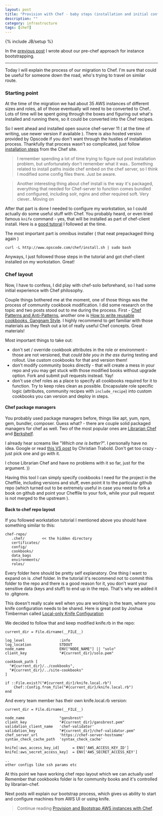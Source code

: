 ```yaml
---
layout: post
title: "Provision with Chef - baby steps (installation and initial configuration)"
description: ""
category: infrastructure
tags: [chef]
---
```

{% include JB/setup %}

In the [previous post](/infrastructure/2013/07/02/provision-machines-with-aws---custom-bootsrapper/) I wrote about our pre-chef approach for instance bootstrapping.

---

Today I will explain the process of our migration to Chef. I'm sure that could be useful for someone down the road, who's trying to travel on similar route.

### Starting point

At the time of the migration we had about 35 AWS instances of different sizes and roles, all of those eventually will need to be converted to Chef.. Lots of time will be spent going through the boxes and figuring out what's installed and running there, so it could be converted into the Chef recipes.

So I went ahead and installed open source chef-server 11 ( at the time of writing, use newer version if available ). There is also hosted version provided by Opscode if you don't want through the hustles of installation process. Thankfully that process wasn't so complicated, just follow [installation steps](http://docs.opscode.com/install_server.html) from the Chef site.

> I remember spending a lot of time trying to figure out post installation problem, but unfortunately don't remember what it was.. Something related to install paths inside chef embed on the chef server, so I think I modified some config files there. Just be aware.

> Another interesting thing about chef install is the way it's packaged, everything that needed for Chef-server to function comes bundled and configured, including solr, nginx and other required soft. Very clever.. Moving on

After that part is done I needed to configure my workstation, so I could actually do some useful stuff with Chef. You probably heard, or even tried famous `knife` command - yes, that will be installed as part of chef-client install. Here is a [good tutoral](http://docs.opscode.com/install_workstation.html) I followed at the time.

The most important part is omnibus installer ( that neat prepackaged thing again )

`curl -L http://www.opscode.com/chef/install.sh | sudo bash`

Anyways, I just followed those steps in the tutorial and got chef-client installed on my workstation. Great!

### Chef layout

Now, I have to confess, I did play with chef-solo beforehand, so I had some initial experience with Chef philosophy.

Couple things bothered me at the moment, one of those things was the process of community cookbook modification. I did some research on the topic and two posts stood out to me during the process. First - [Chef Patterns and Anti-Patterns](http://dougireton.com/blog/2013/02/16/chef-cookbook-anti-patterns/), another one is [How to write reusable cookbooks, Gangnam Style](http://devopsanywhere.blogspot.com/2012/11/how-to-write-reusable-chef-cookbooks.html). I highly recommend to get familiar with those materials as they flesh out a lot of really useful Chef concepts. Great materials!

Most important things to take out:

* don't set / override cookbook attributes in the role or environment - those are not versioned, that *could bite you in the ass* during testing and rollout. Use custom cookbooks for that and version them!
* don't modify community books directly - that will create a mess in your repo and you may get stuck with those modified books without upgrade option. Fork and submit pull requests instead. Yay!
* don't use chef roles as a place to specify all cookbooks required for it to function. Try to keep roles clean as possible. Encapsulate role specific logic (attributes, community recipes with `include_recipe`) into custom cookbooks you can version and deploy in steps. 

#### Chef package managers

You probably used package managers before, things like apt, yum, npm, gem, bundler, composer. Guess what? - there are couple solid packaged managers for chef as well. Two of the most popular ones are [Librarian Chef](https://github.com/applicationsonline/librarian-chef) and [Berkshelf](http://berkshelf.com/).

I already hear screams like "_Which one is better?_". I personally have no idea. Google or read [this VS post](http://christian-trabold.de/blog/2012/07/13/librarian-chef-vs-berkshelf/) by Christian Trabold. Don't get too crazy - just pick one and go with it.

I chose Librarian Chef and have no problems with it so far, just for the argument. ))

Having this tool I can simply specify cookbooks I need for the project in the Cheffile, including versions and stuff, even point it to the particular github repo (which turned out to be extremely useful in case you need to fork a book on github and point your Cheffile to your fork, while your pull request is not merged to the upstream ).

#### Back to chef repo layout

If you followed workstation tutorial I mentioned above you should have something similar to this:

    chef-repo/
       .chef/        << the hidden directory
       certificates/
       config/
       cookbooks/
       data_bags
       environments/
       roles/

Every folder here should be pretty self explanatory. One thing I want to expand on is .chef folder. In the tutorial it's recommend not to commit this folder to the repo and there is a good reason for it, you don't want your sensitive data (keys and stuff) to end up in the repo. That's why we added it to .gitgnore.

This doesn't really scale well when you are working in the team, where you knife configuration needs to be shared. Here is great post by Joshua Timberman called [Local-only Knife Configuration](http://jtimberman.housepub.org/blog/2013/02/01/local-only-knife-configuration/)

We decided to follow that and keep modified knife.rb in the repo:

    current_dir = File.dirname(__FILE__)

    log_level                :info
    log_location             STDOUT
    node_name                ENV["NODE_NAME"] || "solo"
    client_key               "#{current_dir}/solo.pem"

    cookbook_path [ 
      "#{current_dir}/../cookbooks",
      "#{current_dir}/../site-cookbooks"
    ]

    if ::File.exist?("#{current_dir}/knife.local.rb")
        Chef::Config.from_file("#{current_dir}/knife.local.rb")
    end

And every team member has their own knife.local.rb version:

    current_dir = File.dirname(__FILE__)

    node_name                "gansbrest"
    client_key               "#{current_dir}/gansbrest.pem"
    validation_client_name   'chef-validator'
    validation_key           "#{current_dir}/chef-validator.pem"
    chef_server_url          'https://chef-server-hostname'
    syntax_check_cache_path  'syntax_check_cache'

    knife[:aws_access_key_id]      = ENV['AWS_ACCESS_KEY_ID']
    knife[:aws_secret_access_key]  = ENV['AWS_SECRET_ACCESS_KEY']

    ..
    other configs like ssh params etc

At this point we have working chef repo layout which we can actually use! Remember that cookbooks folder is for community books and it's controlled by librarian-chef.

Next posts will explain our bootstrap process, which gives us ability to start and configure machines from AWS UI or using knife.

> Continue reading [Provision and Bootstrap AWS instances with Chef](/infrastructure/2013/08/23/provision-and-bootstrap-aws-instances-with-chef/).
